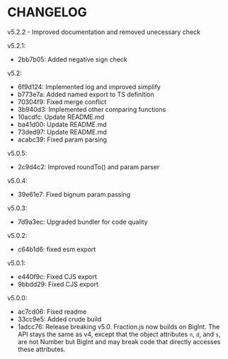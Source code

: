 # CHANGELOG

v5.2.2
    - Improved documentation and removed unecessary check

v5.2.1:
  - 2bb7b05: Added negative sign check

v5.2:
  - 6f9d124: Implemented log and improved simplify
  - b773e7a: Added named export to TS definition
  - 70304f9: Fixed merge conflict
  - 3b940d3: Implemented other comparing functions
  - 10acdfc: Update README.md
  - ba41d00: Update README.md
  - 73ded97: Update README.md
  - acabc39: Fixed param parsing

v5.0.5:
  - 2c9d4c2: Improved roundTo() and param parser

v5.0.4:
  - 39e61e7: Fixed bignum param passing

v5.0.3:
  - 7d9a3ec: Upgraded bundler for code quality

v5.0.2:
  - c64b1d6: fixed esm export

v5.0.1:
  - e440f9c: Fixed CJS export
  - 9bbdd29: Fixed CJS export

v5.0.0:
  - ac7cd06: Fixed readme
  - 33cc9e5: Added crude build
  - 1adcc76: Release breaking v5.0. Fraction.js now builds on BigInt. The API stays the same as v4, except that the object attributes `n`, `d`, and `s`, are not Number but BigInt and may break code that directly accesses these attributes.